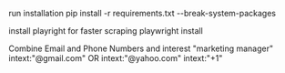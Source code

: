 run installation
pip install -r requirements.txt --break-system-packages

install playright for faster scraping
playwright install

Combine Email and Phone Numbers and interest
"marketing manager" intext:"@gmail.com" OR intext:"@yahoo.com" intext:"+1"
